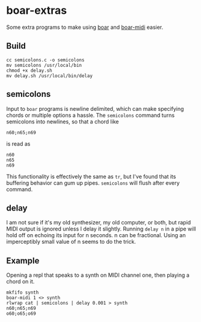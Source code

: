 # boar-extras

Some extra programs to make using [boar](https://github.com/jimd1989) and [boar-midi](https://github.com/boar-midi) easier.

## Build

    cc semicolons.c -o semicolons
    mv semicolons /usr/local/bin
    chmod +x delay.sh
    mv delay.sh /usr/local/bin/delay

## semicolons

Input to `boar` programs is newline delimited, which can make specifying chords or multiple options a hassle. The `semicolons` command turns semicolons into newlines, so that a chord like

    n60;n65;n69

is read as

    n60
    n65
    n69

This functionality is effectively the same as `tr`, but I've found that its buffering behavior can gum up pipes. `semicolons` will flush after every command.

## delay

I am not sure if it's my old synthesizer, my old computer, or both, but rapid MIDI output is ignored unless I delay it slightly. Running `delay n` in a pipe will hold off on echoing its input for n seconds. n can be fractional. Using an imperceptibly small value of n seems to do the trick.

## Example

Opening a repl that speaks to a synth on MIDI channel one, then playing a chord on it.

    mkfifo synth
    boar-midi 1 <> synth
    rlwrap cat | semicolons | delay 0.001 > synth
    n60;n65;n69
    o60;o65;o69
